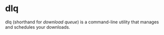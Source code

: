 # dlq
dlq (shorthand for *download queue*) is a command-line utility that manages and schedules your downloads.
